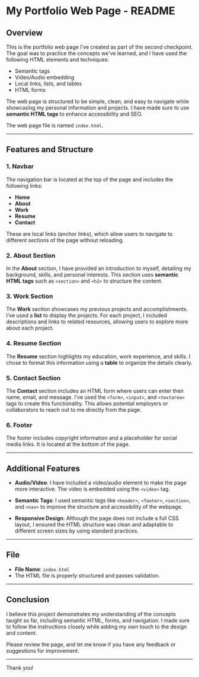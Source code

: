 # My Portfolio Web Page - README

## Overview

This is the portfolio web page I’ve created as part of the second checkpoint. The goal was to practice the concepts we've learned, and I have used the following HTML elements and techniques:

- Semantic tags
- Video/Audio embedding
- Local links, lists, and tables
- HTML forms

The web page is structured to be simple, clean, and easy to navigate while showcasing my personal information and projects. I have made sure to use **semantic HTML tags** to enhance accessibility and SEO.

The web page file is named `index.html`.

---

## Features and Structure

### 1. Navbar
The navigation bar is located at the top of the page and includes the following links:

- **Home**
- **About**
- **Work**
- **Resume**
- **Contact**

These are local links (anchor links), which allow users to navigate to different sections of the page without reloading.

### 2. About Section
In the **About** section, I have provided an introduction to myself, detailing my background, skills, and personal interests. This section uses **semantic HTML tags** such as `<section>` and `<h2>` to structure the content.

### 3. Work Section
The **Work** section showcases my previous projects and accomplishments. I’ve used a **list** to display the projects. For each project, I included descriptions and links to related resources, allowing users to explore more about each project.

### 4. Resume Section
The **Resume** section highlights my education, work experience, and skills. I chose to format this information using a **table** to organize the details clearly.

### 5. Contact Section
The **Contact** section includes an HTML form where users can enter their name, email, and message. I’ve used the `<form>`, `<input>`, and `<textarea>` tags to create this functionality. This allows potential employers or collaborators to reach out to me directly from the page.

### 6. Footer
The footer includes copyright information and a placeholder for social media links. It is located at the bottom of the page.

---

## Additional Features

- **Audio/Video**: I have included a video/audio element to make the page more interactive. The video is embedded using the `<video>` tag.
  
- **Semantic Tags**: I used semantic tags like `<header>`, `<footer>`, `<section>`, and `<nav>` to improve the structure and accessibility of the webpage.

- **Responsive Design**: Although the page does not include a full CSS layout, I ensured the HTML structure was clean and adaptable to different screen sizes by using standard practices.

---

## File

- **File Name**: `index.html`
- The HTML file is properly structured and passes validation.

---

## Conclusion

I believe this project demonstrates my understanding of the concepts taught so far, including semantic HTML, forms, and navigation. I made sure to follow the instructions closely while adding my own touch to the design and content.

Please review the page, and let me know if you have any feedback or suggestions for improvement.

---

Thank you!

